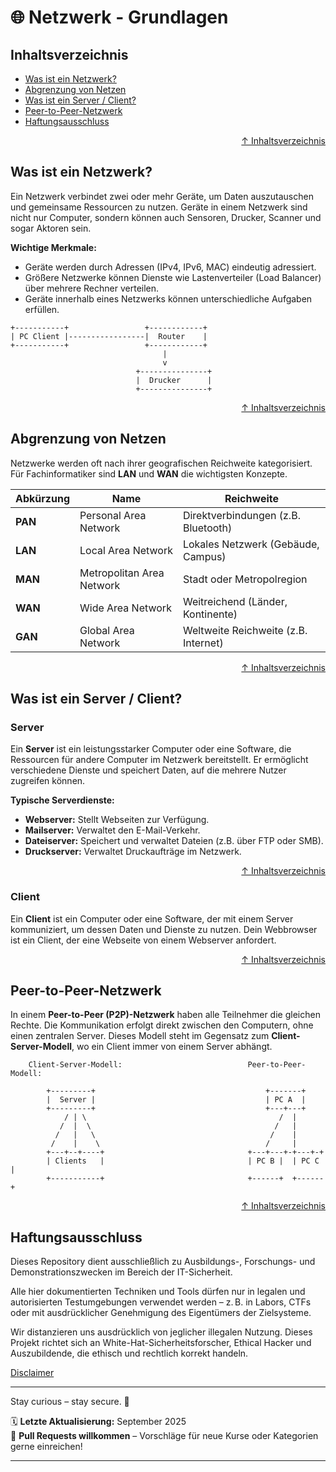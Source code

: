 # 🌐 Netzwerk - Grundlagen

## Inhaltsverzeichnis
- [Was ist ein Netzwerk?](#was-ist-ein-netzwerk)
- [Abgrenzung von Netzen](#abgrenzung-von-netzen)
- [Was ist ein Server / Client?](#was-ist-ein-server--client)
- [Peer-to-Peer-Netzwerk](#peer-to-peer-netzwerk)
- [Haftungsausschluss](#haftungsausschluss)




<div align=right>

[↑ Inhaltsverzeichnis](#inhaltsverzeichnis)

</div>


## Was ist ein Netzwerk?
Ein Netzwerk verbindet zwei oder mehr Geräte, um Daten auszutauschen und gemeinsame Ressourcen zu nutzen. Geräte in einem Netzwerk sind nicht nur Computer, sondern können auch Sensoren, Drucker, Scanner und sogar Aktoren sein.

**Wichtige Merkmale:**
* Geräte werden durch Adressen (IPv4, IPv6, MAC) eindeutig adressiert.
* Größere Netzwerke können Dienste wie Lastenverteiler (Load Balancer) über mehrere Rechner verteilen.
* Geräte innerhalb eines Netzwerks können unterschiedliche Aufgaben erfüllen.

```text
+-----------+                 +------------+
| PC Client |-----------------|  Router    |
+-----------+                 +------------+
                                  |
                                  v
                            +---------------+
                            |  Drucker      |
                            +---------------+
```



<div align=right>

[↑ Inhaltsverzeichnis](#inhaltsverzeichnis)

</div>


## Abgrenzung von Netzen
Netzwerke werden oft nach ihrer geografischen Reichweite kategorisiert. Für Fachinformatiker sind **LAN** und **WAN** die wichtigsten Konzepte.

| Abkürzung | Name                         | Reichweite                                  |
|-----------|------------------------------|---------------------------------------------|
| **PAN** | Personal Area Network        | Direktverbindungen (z.B. Bluetooth)         |
| **LAN** | Local Area Network           | Lokales Netzwerk (Gebäude, Campus)          |
| **MAN** | Metropolitan Area Network    | Stadt oder Metropolregion                   |
| **WAN** | Wide Area Network            | Weitreichend (Länder, Kontinente)           |
| **GAN** | Global Area Network          | Weltweite Reichweite (z.B. Internet)        |




<div align=right>

[↑ Inhaltsverzeichnis](#inhaltsverzeichnis)

</div>


## Was ist ein Server / Client?
### Server
Ein **Server** ist ein leistungsstarker Computer oder eine Software, die Ressourcen für andere Computer im Netzwerk bereitstellt. Er ermöglicht verschiedene Dienste und speichert Daten, auf die mehrere Nutzer zugreifen können.

**Typische Serverdienste:**
* **Webserver:** Stellt Webseiten zur Verfügung.
* **Mailserver:** Verwaltet den E-Mail-Verkehr.
* **Dateiserver:** Speichert und verwaltet Dateien (z.B. über FTP oder SMB).
* **Druckserver:** Verwaltet Druckaufträge im Netzwerk.



<div align=right>

[↑ Inhaltsverzeichnis](#inhaltsverzeichnis)

</div>


### Client
Ein **Client** ist ein Computer oder eine Software, der mit einem Server kommuniziert, um dessen Daten und Dienste zu nutzen. Dein Webbrowser ist ein Client, der eine Webseite von einem Webserver anfordert.



<div align=right>

[↑ Inhaltsverzeichnis](#inhaltsverzeichnis)

</div>


## Peer-to-Peer-Netzwerk
In einem **Peer-to-Peer (P2P)-Netzwerk** haben alle Teilnehmer die gleichen Rechte. Die Kommunikation erfolgt direkt zwischen den Computern, ohne einen zentralen Server. Dieses Modell steht im Gegensatz zum **Client-Server-Modell**, wo ein Client immer von einem Server abhängt.


```text
    Client-Server-Modell:                            Peer-to-Peer-Modell:

        +---------+                                      +-------+
        |  Server |                                      | PC A  |
        +---------+                                      +---+---+
            / | \                                           /  | 
           /  |  \                                         /   |
          /   |   \                                       /    |   
         /    |    \                                     /     |
        +---+--+----+                                +---+---+-+---+-+
        | Clients   |                                | PC B |  | PC C |
        +-----------+                                +------+  +------+
```



<div align=right>

[↑ Inhaltsverzeichnis](#inhaltsverzeichnis)

</div>


## Haftungsausschluss

Dieses Repository dient ausschließlich zu Ausbildungs-, Forschungs- und Demonstrationszwecken im Bereich der IT-Sicherheit.

Alle hier dokumentierten Techniken und Tools dürfen nur in legalen und autorisierten Testumgebungen verwendet werden – z. B. in Labors, CTFs oder mit ausdrücklicher Genehmigung des Eigentümers der Zielsysteme.

Wir distanzieren uns ausdrücklich von jeglicher illegalen Nutzung.
Dieses Projekt richtet sich an White-Hat-Sicherheitsforscher, Ethical Hacker und Auszubildende, die ethisch und rechtlich korrekt handeln.

[Disclaimer](/00-disclaimer/disclaimer.md)

--- 


Stay curious – stay secure. 🔐

🗓️ **Letzte Aktualisierung:** September 2025  
🤝 **Pull Requests willkommen** – Vorschläge für neue Kurse oder Kategorien gerne einreichen!

---
